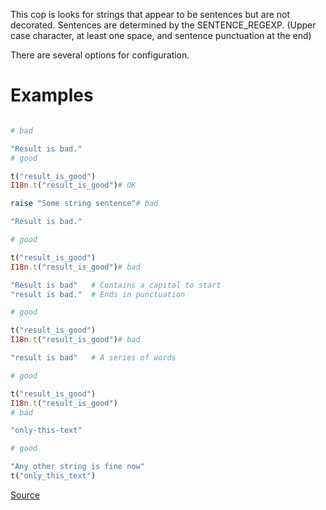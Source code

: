 
This cop is looks for strings that appear to be sentences but are not decorated.
Sentences are determined by the SENTENCE_REGEXP. (Upper case character, at least one space,
and sentence punctuation at the end)

There are several options for configuration.

# Examples

```ruby

# bad

"Result is bad."
# good

t("result_is_good")
I18n.t("result_is_good")# OK

raise "Some string sentence"# bad

"Result is bad."

# good

t("result_is_good")
I18n.t("result_is_good")# bad

"Result is bad"   # Contains a capital to start
"result is bad."  # Ends in punctuation

# good

t("result_is_good")
I18n.t("result_is_good")# bad

"result is bad"   # A series of words

# good

t("result_is_good")
I18n.t("result_is_good")
# bad

"only-this-text"

# good

"Any other string is fine now"
t("only_this_text")
```

[Source](http://www.rubydoc.info/gems/rubocop/RuboCop/Cop/I18n/RailsI18n/DecorateString)